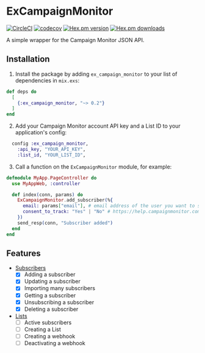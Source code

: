 # ExCampaignMonitor

[![CircleCI](https://circleci.com/gh/jackmarchant/ex_campaign_monitor.svg?style=svg)](https://circleci.com/gh/jackmarchant/ex_campaign_monitor)
[![codecov](https://codecov.io/gh/jackmarchant/ex_campaign_monitor/branch/master/graph/badge.svg)](https://codecov.io/gh/jackmarchant/ex_campaign_monitor)
[![Hex.pm version](https://img.shields.io/hexpm/v/ex_campaign_monitor.svg)](https://hex.pm/packages/ex_campaign_monitor)
[![Hex.pm downloads](https://img.shields.io/hexpm/dt/ex_campaign_monitor.svg)](https://hex.pm/packages/ex_campaign_monitor)

A simple wrapper for the Campaign Monitor JSON API.

## Installation

1. Install the package by adding `ex_campaign_monitor` to your list of dependencies in `mix.exs`:
```elixir
def deps do
  [
    {:ex_campaign_monitor, "~> 0.2"}
  ]
end
```

2. Add your Campaign Monitor account API key and a List ID to your application's config:
```elixir
  config :ex_campaign_monitor,
    :api_key, "YOUR_API_KEY",
    :list_id, "YOUR_LIST_ID",
```

3. Call a function on the `ExCampaignMonitor` module, for example:
```elixir
defmodule MyApp.PageController do
  use MyAppWeb, :controller

  def index(conn, params) do
    ExCampaignMonitor.add_subscriber(%{
      email: params["email"], # email address of the user you want to subscribe
      consent_to_track: "Yes" | "No" # https://help.campaignmonitor.com/consent-to-track
    })
    send_resp(conn, "Subscriber added")
  end
end
```

## Features
- [Subscribers](https://www.campaignmonitor.com/api/subscribers/)
  - [x] Adding a subscriber
  - [x] Updating a subscriber
  - [x] Importing many subscribers
  - [x] Getting a subscriber
  - [x] Unsubscribing a subscriber
  - [x] Deleting a subscriber
- [Lists](https://www.campaignmonitor.com/api/lists/)
  - [ ] Active subscribers
  - [ ] Creating a List
  - [ ] Creating a webhook
  - [ ] Deactivating a webhook

